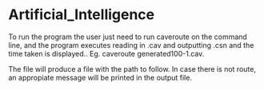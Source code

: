 # Artificial_Intelligence

To run the program the user just need to run caveroute <file> on the command line, and the program executes reading in <file>.cav
and outputting <file>.csn and the time taken is displayed.. Eg. caveroute generated100-1.cav. 

The file will produce a file with the path to follow. In case there is not route, an appropiate message will be printed in the output file. 

